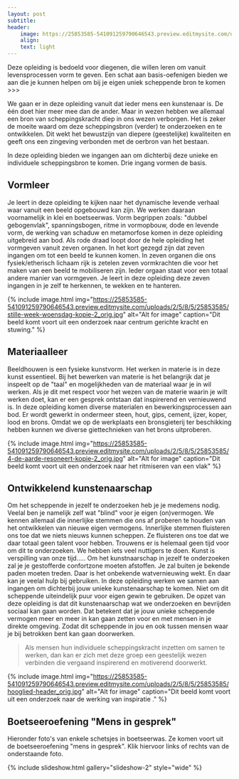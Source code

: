 ```yaml
---
layout: post
subtitle:
header:
    image: https://25853585-541091259790646543.preview.editmysite.com/uploads/2/5/8/5/25853585/sw_orig.jpg
    align:
    text: light
---
```

Deze opleiding is bedoeld voor diegenen, die willen leren om vanuit levensprocessen vorm te geven. Een schat aan basis-oefenigen bieden we aan die je kunnen helpen om bij je eigen uniek scheppende bron te komen >>>

We gaan er in deze opleiding vanuit dat ieder mens een kunstenaar is. De één doet hier meer mee dan de ander. Maar in wezen hebben we allemaal een bron van scheppingskracht diep in ons wezen verborgen. Het is zeker de moeite waard om deze scheppingsbron (verder) te onderzoeken en te ontwikkelen. Dit wekt het  bewustzijn van diepere (geestelijke) kwaliteiten en geeft ons een zingeving verbonden met de oerbron van het bestaan.  

In deze opleiding bieden we ingangen aan om dichterbij deze unieke en individuele scheppingsbron te komen.
Drie ingang vormen de basis.

## Vormleer
Je leert in deze opleiding te kijken naar het dynamische levende verhaal waar vanuit een beeld opgebouwd kan zijn.
We werken daaraan voornamelijk in klei en boetseerwas.
Vorm begrippen zoals: "dubbel gebogenvlak", spanningsbogen, ritme in vormopbouw, dode en levende vorm, de werking van schaduw en metamorfose komen in deze opleiding uitgebreid aan bod.
Als rode draad loopt door de hele opleiding het vormgeven vanuit zeven organen. In het kort gezegd zijn dat zeven ingangen om tot een beeld te kunnen komen. In zeven organen die ons fysiek/etherisch lichaam rijk is zetelen zeven vormkrachten die voor het maken van een beeld te mobiliseren zijn. Ieder orgaan staat voor een totaal andere manier van vormgeven. Je leert in deze opleiding deze zeven ingangen in je zelf te herkennen, te wekken en te hanteren.   

{% include image.html img="https://25853585-541091259790646543.preview.editmysite.com/uploads/2/5/8/5/25853585/stille-week-woensdag-kopie-2_orig.jpg" alt="Alt for image" caption="Dit beeld komt voort uit een onderzoek naar centrum gerichte kracht en stuwing." %}


## Materiaalleer
Beeldhouwen is een fysieke kunstvorm. Het werken in materie is in deze kunst essentieel. Bij het bewerken van materie is het belangrijk dat je inspeelt op de "taal" en mogelijkheden van de materiaal waar je in wil werken. Als je dit met respect voor het wezen van de materie waarin je wilt werken doet, kan er een gesprek ontstaan dat inspirerend en vernieuwend is. In deze opleiding komen diverse materialen en bewerkingsprocessen aan bod.
Er wordt gewerkt in ondermeer steen, hout, gips, cement, ijzer, koper, lood en brons. Omdat we op de werkplaats een bronsgieterij ter beschikking hebben kunnen we diverse giettechnieken van het brons uitproberen.

{% include image.html img="https://25853585-541091259790646543.preview.editmysite.com/uploads/2/5/8/5/25853585/4-de-aarde-resoneert-kopie-2_orig.jpg" alt="Alt for image" caption="Dit beeld komt voort uit een onderzoek naar het ritmiseren van een vlak" %}

## Ontwikkelend kunstenaarschap
Om het scheppende in jezelf te onderzoeken heb je je medemens nodig. Veelal ben je namelijk zelf wat "blind" voor je eigen (on)vermogen. We kennen allemaal die innerlijke stemmen die ons af proberen te houden van het ontwikkelen van nieuwe eigen vermogens. Innerlijke stemmen fluisteren ons toe dat we niets nieuws kunnen scheppen. Ze fluisteren ons toe dat we daar totaal geen talent voor hebben. Trouwens er is helemaal geen tijd voor om dit te onderzoeken. We hebben iets veel nuttigers te doen. Kunst is verspilling van onze tijd.....
Om het kunstnaarschap in jezelf te onderzoeken zal je je gestofferde confortzone moeten afstoffen. Je zal buiten je bekende paden moeten treden. Daar is het onbekende watvernieuwing wekt.  En daar kan je veelal hulp bij gebruiken.
In deze opleiding werken we samen aan ingangen om dichterbij jouw unieke kunstenaarschap te komen. Niet om dit scheppende uiteindelijk puur voor eigen gewin te gebruiken. De opzet van deze opleiding is dat dit kunstenaarschap wat we onderzoeken en bevrijden sociaal kan gaan worden.
Dat betekent dat je jouw unieke scheppende vermogen meer en meer in kan gaan zetten voor en met mensen in je direkte omgeving. Zodat dit scheppende in jou en ook tussen mensen waar je bij betrokken bent kan gaan doorwerken.  

> Als mensen hun individuele scheppingskracht inzetten om samen te werken, dan kan er zich met deze groep een geestelijk wezen verbinden die vergaand inspirerend en motiverend doorwerkt.



{% include image.html img="https://25853585-541091259790646543.preview.editmysite.com/uploads/2/5/8/5/25853585/hooglied-header_orig.jpg" alt="Alt for image" caption="Dit beeld komt voort uit een onderzoek naar de werking van inspiratie ."  %}





## Boetseeroefening "Mens in gesprek"  

Hieronder foto's van enkele schetsjes in boetseerwas. Ze komen voort uit de boetseeroefening "mens in gesprek".
Klik hiervoor links of rechts van de onderstaande foto.

{% include slideshow.html gallery="slideshow-2" style="wide" %}

